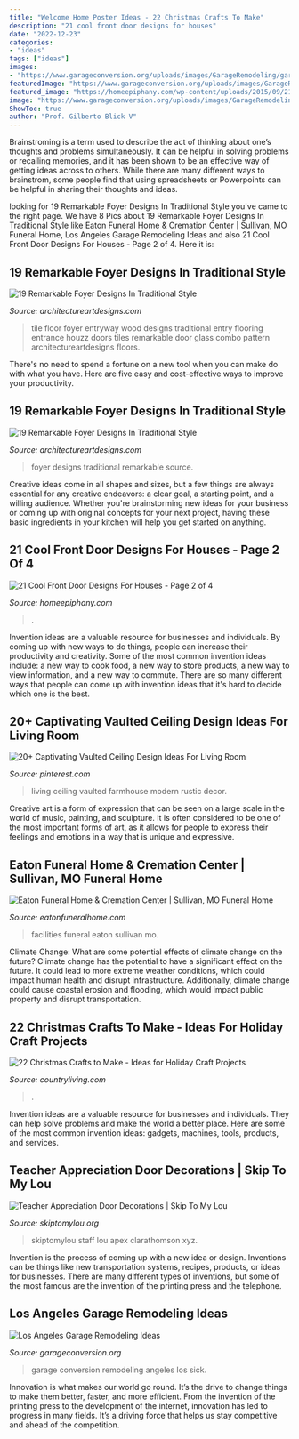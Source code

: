 ```yaml
---
title: "Welcome Home Poster Ideas - 22 Christmas Crafts To Make"
description: "21 cool front door designs for houses"
date: "2022-12-23"
categories:
- "ideas"
tags: ["ideas"]
images:
- "https://www.garageconversion.org/uploads/images/GarageRemodeling/garage-conversion-3-.jpg"
featuredImage: "https://www.garageconversion.org/uploads/images/GarageRemodeling/garage-conversion-3-.jpg"
featured_image: "https://homeepiphany.com/wp-content/uploads/2015/09/21-Cool-Front-Door-Designs-For-Houses-7.jpg"
image: "https://www.garageconversion.org/uploads/images/GarageRemodeling/garage-conversion-3-.jpg"
ShowToc: true
author: "Prof. Gilberto Blick V"
---
```



Brainstroming is a term used to describe the act of thinking about one’s thoughts and problems simultaneously. It can be helpful in solving problems or recalling memories, and it has been shown to be an effective way of getting ideas across to others. While there are many different ways to brainstrom, some people find that using spreadsheets or Powerpoints can be helpful in sharing their thoughts and ideas.

	

		
looking for 19 Remarkable Foyer Designs In Traditional Style you've came to the right page. We have 8 Pics about 19 Remarkable Foyer Designs In Traditional Style like Eaton Funeral Home &amp; Cremation Center | Sullivan, MO Funeral Home, Los Angeles Garage Remodeling Ideas and also 21 Cool Front Door Designs For Houses - Page 2 of 4. Here it is:
		
    
## 19 Remarkable Foyer Designs In Traditional Style

<img loading=lazy src="http://www.architectureartdesigns.com/wp-content/uploads/2016/03/15-33.jpg" onerror="this.onerror=null;this.src='https://tse1.mm.bing.net/th?id=OIP.K__swC5fKQEyTnaJwmRxwAAAAA&amp;pid=15.1';" alt="19 Remarkable Foyer Designs In Traditional Style">

_Source: architectureartdesigns.com_

>tile floor foyer entryway wood designs traditional entry flooring entrance houzz doors tiles remarkable door glass combo pattern architectureartdesigns floors. 

	

There's no need to spend a fortune on a new tool when you can make do with what you have. Here are five easy and cost-effective ways to improve your productivity.

    
## 19 Remarkable Foyer Designs In Traditional Style

<img loading=lazy src="http://www.architectureartdesigns.com/wp-content/uploads/2016/03/17-22.jpg" onerror="this.onerror=null;this.src='https://tse1.mm.bing.net/th?id=OIP.BZwaAYS_P1s33Iw80y5r4wHaI8&amp;pid=15.1';" alt="19 Remarkable Foyer Designs In Traditional Style">

_Source: architectureartdesigns.com_

>foyer designs traditional remarkable source. 

	

Creative ideas come in all shapes and sizes, but a few things are always essential for any creative endeavors: a clear goal, a starting point, and a willing audience. Whether you're brainstorming new ideas for your business or coming up with original concepts for your next project, having these basic ingredients in your kitchen will help you get started on anything.

    
## 21 Cool Front Door Designs For Houses - Page 2 Of 4

<img loading=lazy src="https://homeepiphany.com/wp-content/uploads/2015/09/21-Cool-Front-Door-Designs-For-Houses-7.jpg" onerror="this.onerror=null;this.src='https://tse2.mm.bing.net/th?id=OIP.1GqgxwT1iu1zli4Wh89adQHaKd&amp;pid=15.1';" alt="21 Cool Front Door Designs For Houses - Page 2 of 4">

_Source: homeepiphany.com_

>. 

	

Invention ideas are a valuable resource for businesses and individuals. By coming up with new ways to do things, people can increase their productivity and creativity. Some of the most common invention ideas include: a new way to cook food, a new way to store products, a new way to view information, and a new way to commute. There are so many different ways that people can come up with invention ideas that it's hard to decide which one is the best.

    
## 20+ Captivating Vaulted Ceiling Design Ideas For Living Room

<img loading=lazy src="https://i.pinimg.com/736x/e1/21/c3/e121c35d683d5479adda42eb83b3c101.jpg" onerror="this.onerror=null;this.src='https://tse4.mm.bing.net/th?id=OIP.VH0pQr38688i3VDb6I5kcQHaKA&amp;pid=15.1';" alt="20+ Captivating Vaulted Ceiling Design Ideas For Living Room">

_Source: pinterest.com_

>living ceiling vaulted farmhouse modern rustic decor. 

	

Creative art is a form of expression that can be seen on a large scale in the world of music, painting, and sculpture. It is often considered to be one of the most important forms of art, as it allows for people to express their feelings and emotions in a way that is unique and expressive.

    
## Eaton Funeral Home &amp; Cremation Center | Sullivan, MO Funeral Home

<img loading=lazy src="https://www.eatonfuneralhome.com/Content/Media/EatonFuneralHomeNew/facilities/EntryNorth.jpg" onerror="this.onerror=null;this.src='https://tse2.mm.bing.net/th?id=OIP.zOKVNZVm7PWBC59dkkD6GgHaEi&amp;pid=15.1';" alt="Eaton Funeral Home &amp; Cremation Center | Sullivan, MO Funeral Home">

_Source: eatonfuneralhome.com_

>facilities funeral eaton sullivan mo. 

	

Climate Change: What are some potential effects of climate change on the future?
Climate change has the potential to have a significant effect on the future. It could lead to more extreme weather conditions, which could impact human health and disrupt infrastructure. Additionally, climate change could cause coastal erosion and flooding, which would impact public property and disrupt transportation.

    
## 22 Christmas Crafts To Make - Ideas For Holiday Craft Projects

<img loading=lazy src="http://clv.h-cdn.co/assets/cm/15/09/54eb189d588a4_-_crafts-kraft-paper-stockings-0114-s2.jpg" onerror="this.onerror=null;this.src='https://tse3.mm.bing.net/th?id=OIP.KcIYPkenyZJ3v2uD_gfYmAHaJ4&amp;pid=15.1';" alt="22 Christmas Crafts to Make - Ideas for Holiday Craft Projects">

_Source: countryliving.com_

>. 

	

Invention ideas are a valuable resource for businesses and individuals. They can help solve problems and make the world a better place. Here are some of the most common invention ideas: gadgets, machines, tools, products, and services.

    
## Teacher Appreciation Door Decorations | Skip To My Lou

<img loading=lazy src="https://www.skiptomylou.org/wp-content/uploads/2009/04/teacherappreciationdoor6-1.jpg" onerror="this.onerror=null;this.src='https://tse2.mm.bing.net/th?id=OIP.mWQPh92M7gF80-2OKlVBUwAAAA&amp;pid=15.1';" alt="Teacher Appreciation Door Decorations | Skip To My Lou">

_Source: skiptomylou.org_

>skiptomylou staff lou apex clarathomson xyz. 

	

Invention is the process of coming up with a new idea or design. Inventions can be things like new transportation systems, recipes, products, or ideas for businesses. There are many different types of inventions, but some of the most famous are the invention of the printing press and the telephone.

    
## Los Angeles Garage Remodeling Ideas

<img loading=lazy src="https://www.garageconversion.org/uploads/images/GarageRemodeling/garage-conversion-3-.jpg" onerror="this.onerror=null;this.src='https://tse1.mm.bing.net/th?id=OIP.-n1gnTKghAmVGN6hvuCdoAHaE8&amp;pid=15.1';" alt="Los Angeles Garage Remodeling Ideas">

_Source: garageconversion.org_

>garage conversion remodeling angeles los sick. 

	

Innovation is what makes our world go round. It’s the drive to change things to make them better, faster, and more efficient. From the invention of the printing press to the development of the internet, innovation has led to progress in many fields. It’s a driving force that helps us stay competitive and ahead of the competition.

